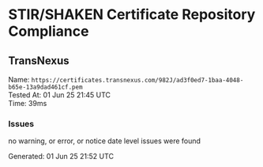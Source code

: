 # STIR/SHAKEN Certificate Repository Compliance

## TransNexus

Name: `https://certificates.transnexus.com/982J/ad3f0ed7-1baa-4048-b65e-13a9dad461cf.pem`\
Tested At: 01 Jun 25 21:45 UTC\
Time: 39ms

### Issues

no warning, or error, or notice date level issues were found

Generated: 01 Jun 25 21:52 UTC